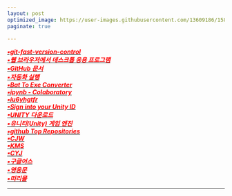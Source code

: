 ```yaml
---
layout: post
optimized_image: https://user-images.githubusercontent.com/13609186/158834851-5c5d7736-001b-448d-8bb6-eb99f2f16233.jpg
paginate: true

---
```


[<span style="color:red">***▪git-fast-version-control***</span>](https://git-scm.com/book/ko/v2)<br>
[<span style="color:red">***▪웹 브라우저에서 데스크톱 응용 프로그램***</span>](https://www.sysnet.pe.kr/Default.aspx?mode=2&sub=0&detail=1&pageno=0&wid=11239&rssMode=1&wtype=0)<br>
[<span style="color:red">***▪GitHub 문서***</span>](https://docs.github.com/en/get-started/quickstart/hello-world)<br>
[<span style="color:red">***▪자동화 실행***</span>](https://www.executeautomation.com/)<br>
[<span style="color:red">***▪Bat To Exe Converter***</span>](https://softfamous.com/bat-to-exe-converter/)<br>
[<span style="color:red">***▪ipynb - Colaboratory***</span>](https://colab.research.google.com/github/illhyhl1111/SNU_ML2019/blob/master/Lab1_1.ipynb#scrollTo=EGGNfGx5HUQU)<br>
[<span style="color:red">***▪iu6yhgtfr***</span>](http://127.0.0.1:5555)<br>
[<span style="color:red">***▪Sign into your Unity ID***</span>](https://id.unity.com/en/conversations/fdd3477a-a77d-4eb3-afed-14e30f888bef00af)<br>
[<span style="color:red">***▪UNITY 다운로드***</span>](https://unity.com/kr/download)<br>
[<span style="color:red">***▪유니티(Unity) 게임 엔진***</span>](https://www.youtube.com/watch?v=EqoU1PodQQ4&t=56s)<br>
[<span style="color:red">***▪github Top Repositories***</span>](https://github.com/)<br>
[<span style="color:red">***▪CJW***</span>](https://choijangwook.github.io/cjw/)<br>
[<span style="color:red">***▪KMS***</span>](https://choijangwook.github.io/kms/)<br>
[<span style="color:red">***▪CYJ***</span>](https://choijangwook.github.io/cyj/)<br>
[<span style="color:red">***▪구글어스***</span>](https://earth.google.com/web/@37.03733082,127.06935954,23.37053054a,4343.70091656d,35y,0h,0t,0r)<br>
[<span style="color:red">***▪영웅문***</span>](https://www.kiwoom.com/h/customer/download/VChannelHts4View)<br>
[<span style="color:red">***▪떠리몰***</span>](https://www.thirtymall.com/)<br>




---


